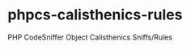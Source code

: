 phpcs-calisthenics-rules
========================

PHP CodeSniffer Object Calisthenics Sniffs/Rules
